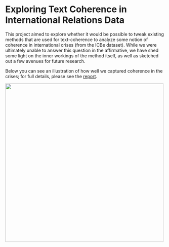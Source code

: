 # Exploring Text Coherence in International Relations Data

This project aimed to explore whether it would be possible to tweak existing methods that are used for text-coherence to analyze some notion of coherence in international crises (from the ICBe dataset). While we were ultimately unable to answer this question in the affirmative, we have shed some light on the inner workings of the method itself, as well as sketched out a few avenues for future research.

Below you can see an illustration of how well we captured coherence in the crises; for full details, please see the [report](report.pdf).

<img src='https://github.com/Eugleo/brownian-bridge-crises/assets/21257632/36dd32f2-06a2-45ec-8a47-75589da9cf7f' width='500'>

